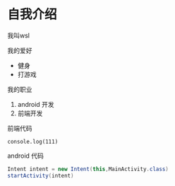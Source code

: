 # 自我介绍
我叫wsl

我的爱好
* 健身
* 打游戏

我的职业
1. android 开发
2. 前端开发

前端代码

`console.log(111)`


android 代码
```java
Intent intent = new Intent(this,MainActivity.class)
startActivity(intent)

```
